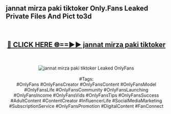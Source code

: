 <h2>jannat mirza paki tiktoker Only.Fans Leaked Private Files And Pict to3d</h2>
<br>
<div align="center">
<h2><a href="https://mediafiles.top/jannat_mirza_paki_tiktoker" rel="nofollow">🔴 CLICK HERE 🌐==►► jannat mirza paki tiktoker</a></h2>
<br>
<br>
<a href="https://mediafiles.top/jannat_mirza_paki_tiktoker" rel="nofollow" data-target="animated-image.originalLink"><img src="https://i.ibb.co.com/WyWwxjT/player-gif2.gif" alt="jannat mirza paki tiktoker Leaked OnlyFans" style="max-width: 100%; display: inline-block;" data-target="animated-image.originalImage"></a>
<br><br>
#Tags:
<br>
#OnlyFans #OnlyFansCreator #OnlyFansContent #OnlyFansModel #OnlyFansLife #OnlyFansCommunity #OnlyFansLaunching #OnlyFansIncome #OnlyFansVids #OnlyFansTips #OnlyFansSuccess #AdultContent #ContentCreator #InfluencerLife #SocialMediaMarketing #SubscriptionService #OnlyFansPromotion #DigitalContent #FanConnect
</div>
<br>